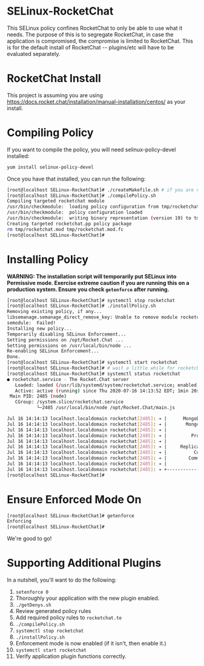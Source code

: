 # SELinux-RocketChat
This SELinux policy confines RocketChat to only be able to use what it needs. The purpose of this is to segregate RocketChat, in case the application is compromised, the compromise is limited to RocketChat. This is for the default install of RocketChat -- plugins/etc will have to be evaluated separately. 

# RocketChat Install

This project is assuming you are using https://docs.rocket.chat/installation/manual-installation/centos/ as your install. 

# Compiling Policy

If you want to compile the policy, you will need selinux-policy-devel installed:
```sh
yum install selinux-policy-devel
```

Once you have that installed, you can run the following:
```sh
[root@localhost SELinux-RocketChat]# ./createMakefile.sh # if you are not running CentOS, your makefile is probably in a different location.
[root@localhost SELinux-RocketChat]# ./compilePolicy.sh 
Compiling targeted rocketchat module
/usr/bin/checkmodule:  loading policy configuration from tmp/rocketchat.tmp
/usr/bin/checkmodule:  policy configuration loaded
/usr/bin/checkmodule:  writing binary representation (version 19) to tmp/rocketchat.mod
Creating targeted rocketchat.pp policy package
rm tmp/rocketchat.mod tmp/rocketchat.mod.fc
[root@localhost SELinux-RocketChat]# 
```

# Installing Policy

**WARNING: The installation script will temporarily put SELinux into Permissive mode. Exercise extreme caution if you are running this on a production system. Ensure you check `getenforce` after running.**

```sh
[root@localhost SELinux-RocketChat]# systemctl stop rocketchat
[root@localhost SELinux-RocketChat]# ./installPolicy.sh 
Removing existing policy, if any...
libsemanage.semanage_direct_remove_key: Unable to remove module rocketchat at priority 400. (No such file or directory).
semodule:  Failed!
Installing new policy...
Temporarily disabling SELinux Enforcement...
Setting permissions on /opt/Rocket.Chat ...
Setting permissions on /usr/local/bin/node ...
Re-enabling SELinux Enforcement...
Done.
[root@localhost SELinux-RocketChat]# systemctl start rocketchat
[root@localhost SELinux-RocketChat]# # wait a little while for rocketchat to completely start up ...
[root@localhost SELinux-RocketChat]# systemctl status rocketchat
● rocketchat.service - The Rocket.Chat server
   Loaded: loaded (/usr/lib/systemd/system/rocketchat.service; enabled; vendor preset: disabled)
   Active: active (running) since Thu 2020-07-16 14:13:52 EDT; 1min 20s ago
 Main PID: 2485 (node)
   CGroup: /system.slice/rocketchat.service
           └─2485 /usr/local/bin/node /opt/Rocket.Chat/main.js

Jul 16 14:14:13 localhost.localdomain rocketchat[2485]: ➔ |      MongoDB Version: 4.0.19                     |
Jul 16 14:14:13 localhost.localdomain rocketchat[2485]: ➔ |       MongoDB Engine: mmapv1                     |
Jul 16 14:14:13 localhost.localdomain rocketchat[2485]: ➔ |             Platform: linux                      |
Jul 16 14:14:13 localhost.localdomain rocketchat[2485]: ➔ |         Process Port: 3000                       |
Jul 16 14:14:13 localhost.localdomain rocketchat[2485]: ➔ |             Site URL: http://127.0.0.1:3000/  |
Jul 16 14:14:13 localhost.localdomain rocketchat[2485]: ➔ |     ReplicaSet OpLog: Enabled                    |
Jul 16 14:14:13 localhost.localdomain rocketchat[2485]: ➔ |          Commit Hash: 21157c0c4f                 |
Jul 16 14:14:13 localhost.localdomain rocketchat[2485]: ➔ |        Commit Branch: HEAD                       |
Jul 16 14:14:13 localhost.localdomain rocketchat[2485]: ➔ |                                                  |
Jul 16 14:14:13 localhost.localdomain rocketchat[2485]: ➔ +--------------------------------------------------+
[root@localhost SELinux-RocketChat]#
```

# Ensure Enforced Mode On
```sh
[root@localhost SELinux-RocketChat]# getenforce
Enforcing
[root@localhost SELinux-RocketChat]#
```

We're good to go!

# Supporting Additional Plugins
In a nutshell, you'll want to do the following:

1. `setenforce 0`
2. Thoroughly your application with the new plugin enabled.
3. `./getDenys.sh`
4. Review generated policy rules
5. Add required policy rules to `rocketchat.te`
6. `./compilePolicy.sh`
7. `systemctl stop rocketchat`
8. `./installPolicy.sh`
9. Enforcement mode is now enabled (if it isn't, then enable it.)
9. `systemctl start rocketchat`
10. Verify application plugin functions correctly.

